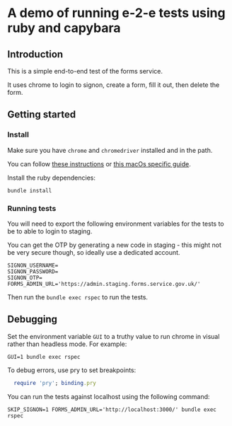# A demo of running e-2-e tests using ruby and capybara

## Introduction

This is a simple end-to-end test of the forms service.

It uses chrome to login to signon, create a form, fill it out, then delete the form.

## Getting started

### Install

Make sure you have `chrome` and `chromedriver` installed and in the path.

You can follow [these instructions](https://chromedriver.chromium.org/getting-started) or [this macOs specific guide](https://www.kenst.com/installing-chromedriver-on-mac-osx/).

Install the ruby dependencies:

```
bundle install
```

### Running tests
You will need to export the following environment variables for the tests to be to able to login to staging.

You can get the OTP by generating a new code in staging - this might not be very secure though, so ideally use a dedicated account.

```
SIGNON_USERNAME=
SIGNON_PASSWORD=
SIGNON_OTP=
FORMS_ADMIN_URL='https://admin.staging.forms.service.gov.uk/'
```

Then run the `bundle exec rspec` to run the tests.

## Debugging

Set the environment variable `GUI` to a truthy value to run chrome in visual rather than headless mode. For example:

```
GUI=1 bundle exec rspec
```

To debug errors, use pry to set breakpoints:

```ruby
  require 'pry'; binding.pry
```

You can run the tests against localhost using the following command: 

```
SKIP_SIGNON=1 FORMS_ADMIN_URL='http://localhost:3000/' bundle exec rspec
```
